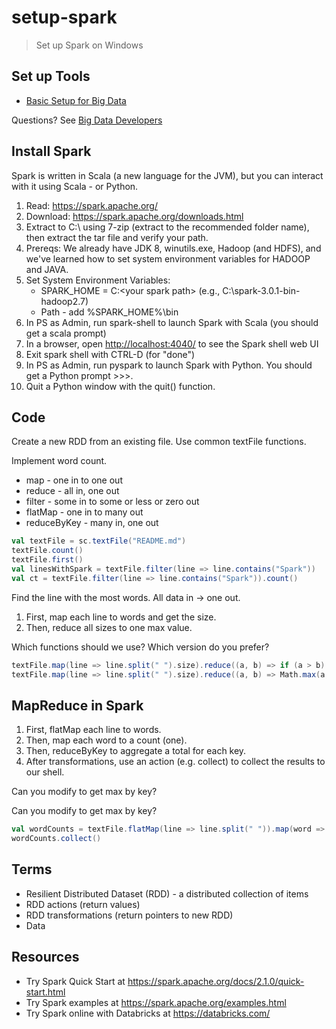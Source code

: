 # setup-spark

> Set up Spark on Windows

## Set up Tools

- [Basic Setup for Big Data](https://github.com/denisecase/basic-setup-for-bigdata)

Questions? See [Big Data Developers](https://github.com/denisecase/big-data-developers)

## Install Spark

Spark is written in Scala (a new language for the JVM), but you can interact with it using Scala - or Python. 

1. Read: <https://spark.apache.org/>
1. Download: <https://spark.apache.org/downloads.html>
1. Extract to C:\ using 7-zip (extract to the recommended folder  name), then extract the tar file and verify your path.
1. Prereqs: We already have JDK 8, winutils.exe, Hadoop (and HDFS), and we've learned how to set system environment variables for HADOOP and JAVA. 
1. Set System Environment Variables:
    - SPARK_HOME = C:\<your spark path> (e.g., C:\spark-3.0.1-bin-hadoop2.7)
    - Path - add %SPARK_HOME%\bin
1. In PS as Admin, run spark-shell to launch Spark with Scala (you should get a scala prompt)
1. In a browser, open <http://localhost:4040/> to see the Spark shell web UI
1. Exit spark shell with CTRL-D (for "done")
1. In PS as Admin, run pyspark to launch Spark with Python.  You should get a Python prompt >>>.
1. Quit a Python window with the quit() function. 

## Code

Create a new RDD from an existing file. Use common textFile functions.

Implement word count. 

- map - one in to one out
- reduce - all in, one out
- filter - some in to some or less or zero out
- flatMap - one in to many out
- reduceByKey - many in, one out 

```scala
val textFile = sc.textFile("README.md")
textFile.count()
textFile.first()
val linesWithSpark = textFile.filter(line => line.contains("Spark"))
val ct = textFile.filter(line => line.contains("Spark")).count()
```

Find the line with the most words. All data in -> one out. 

1. First, map each line to words and get the size. 
1. Then, reduce all sizes to one max value. 

Which functions should we use?  Which version do you prefer?

```scala
textFile.map(line => line.split(" ").size).reduce((a, b) => if (a > b) a else b)
textFile.map(line => line.split(" ").size).reduce((a, b) => Math.max(a, b))
```

## MapReduce in Spark

1. First, flatMap each line to words. 
1. Then, map each word to a count (one). 
1. Then, reduceByKey to aggregate a total for each key. 
1. After transformations, use an action (e.g. collect) to collect the results to our shell. 

Can you modify to get max by key? 

Can you modify to get max by key? 

```scala
val wordCounts = textFile.flatMap(line => line.split(" ")).map(word => (word, 1)).reduceByKey((a, b) => a + b)
wordCounts.collect()
```

## Terms

- Resilient Distributed Dataset (RDD) - a distributed collection of items
- RDD actions (return values)
- RDD transformations (return pointers to new RDD)
- Data


## Resources

- Try Spark Quick Start at <https://spark.apache.org/docs/2.1.0/quick-start.html>
- Try Spark examples at <https://spark.apache.org/examples.html>
- Try Spark online with Databricks at <https://databricks.com/>

